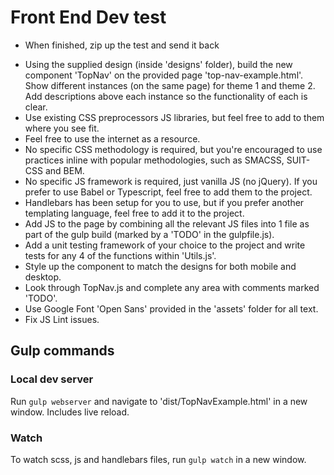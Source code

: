 # Front End Dev test

- When finished, zip up the test and send it back
+ Using the supplied design (inside 'designs' folder), build the new component 'TopNav' on the provided page 'top-nav-example.html'. Show different instances (on the same page) for theme 1 and theme 2. Add descriptions above each instance so the functionality of each is clear.
+ Use existing CSS preprocessors JS libraries, but feel free to add to them where you see fit.
+ Feel free to use the internet as a resource.
+ No specific CSS methodology is required, but you're encouraged to use practices inline with popular methodologies, such as SMACSS, SUIT-CSS and BEM.
+ No specific JS framework is required, just vanilla JS (no jQuery). If you prefer to use Babel or Typescript, feel free to add them to the project.
+ Handlebars has been setup for you to use, but if you prefer another templating language, feel free to add it to the project.
+ Add JS to the page by combining all the relevant JS files into 1 file as part of the gulp build (marked by a 'TODO' in the gulpfile.js).
+ Add a unit testing framework of your choice to the project and write tests for any 4 of the functions within 'Utils.js'.
+ Style up the component to match the designs for both mobile and desktop.
+ Look through TopNav.js and complete any area with comments marked 'TODO'.
+ Use Google Font 'Open Sans' provided in the 'assets' folder for all text.
+ Fix JS Lint issues.


## Gulp commands

### Local dev server
Run `gulp webserver` and navigate to 'dist/TopNavExample.html' in a new window. Includes live reload.

### Watch
To watch scss, js and handlebars files, run `gulp watch` in a new window.